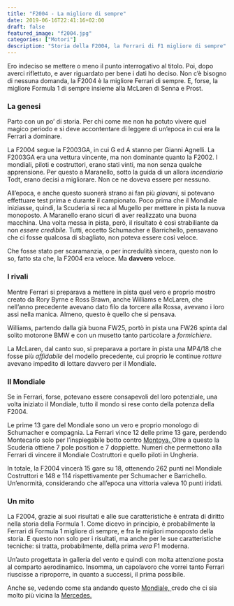 ```yaml
---
title: "F2004 - La migliore di sempre"
date: 2019-06-16T22:41:16+02:00
draft: false
featured_image: "f2004.jpg"
categories: ["Motori"]
description: "Storia della F2004, la Ferrari di F1 migliore di sempre"
---
```


Ero indeciso se mettere o meno il punto interrogativo al titolo. Poi, dopo averci riflettuto, e aver riguardato per bene i dati ho deciso. Non c’è bisogno di nessuna domanda, la F2004 è la migliore Ferrari di sempre. E, forse, la migliore Formula 1 di sempre insieme alla McLaren di Senna e Prost. 

### La genesi
Parto con un po’ di storia. Per chi come me non ha potuto vivere quel magico periodo e si deve accontentare di leggere di un’epoca in cui era la Ferrari a dominare. 

La F2004 segue la F2003GA, in cui G ed A stanno per Gianni Agnelli. La F2003GA era una vettura vincente, ma non dominante quanto la F2002. I mondiali, piloti e costruttori, erano stati vinti, ma non senza qualche apprensione. Per questo a Maranello, sotto la guida di un allora *incendiario* Todt, erano decisi a migliorare. Non ce ne doveva essere per nessuno.

All’epoca, e anche questo suonerà strano ai fan più *giovani*, si potevano effettuare test prima e durante il campionato. Poco prima che il Mondiale iniziasse, quindi, la Scuderia si reca al Mugello per mettere in pista la nuova monoposto. A Maranello erano sicuri di aver realizzato una buona macchina. Una volta messa in pista, però, il risultato è così strabiliante da non *essere credibile.* Tutti, eccetto Schumacher e Barrichello, pensavano che ci fosse qualcosa di sbagliato, non poteva essere così veloce. 

Che fosse stato per scaramanzia, o per incredulità sincera, questo non lo so, fatto sta che, la F2004 era veloce. Ma **davvero** veloce. 

### I rivali
Mentre Ferrari si preparava a mettere in pista quel vero e proprio mostro creato da Rory Byrne e Ross Brawn, anche Williams e McLaren, che nell’anno precedente avevano dato filo da torcere alla Rossa, avevano i loro assi nella manica. Almeno, questo è quello che si pensava. 

Williams, partendo dalla già buona FW25, portò in pista una FW26 spinta dal solito motorone BMW e con un musetto tanto particolare a *formichiere*.

La McLaren, dal canto suo, si preparava a portare in pista una MP4/18 che fosse più *affidabile* del modello precedente, cui proprio le continue *rotture* avevano impedito di lottare davvero per il Mondiale. 

### Il Mondiale
Se in Ferrari, forse, potevano essere consapevoli del loro potenziale, una volta iniziato il Mondiale, tutto il mondo si rese conto della potenza della F2004. 

Le prime 13 gare del Mondiale sono un vero e proprio monologo di Schumacher e compagnia. La Ferrari vince 12 delle prime 13 gare, perdendo Montecarlo solo per l’inspiegabile botto contro <a href="https://youtu.be/RtzyI5fbiAc" target="_blank" rel="nofollow" title="Montoya"> Montoya. </a> Oltre a questo la Scuderia ottiene 7 pole position e 7 doppiette. Numeri che permettono alla Ferrari di vincere il Mondiale Costruttori e quello piloti in Ungheria. 

In totale, la F2004 vincerà 15 gare su 18, ottenendo 262 punti nel Mondiale Costruttori e 148 e 114 rispettivamente per Schumacher e Barrichello. Un’enormità, considerando che all’epoca una vittoria valeva 10 punti iridati. 

### Un mito
La F2004, grazie ai suoi risultati e alle sue caratteristiche è entrata di diritto nella storia della Formula 1. Come dicevo in principio, è probabilmente la Ferrari di Formula 1 migliore di sempre, e fra le migliori monoposto della storia. E questo non solo per i risultati, ma anche per le sue caratteristiche tecniche: si tratta, probabilmente, della prima *vera* F1 moderna. 

Un’auto progettata in galleria del vento e quindi con molta attenzione posta al comparto aerodinamico. Insomma, un capolavoro che vorrei tanto Ferrari riuscisse a riproporre, in quanto a successi, il prima possibile. 

Anche se, vedendo come sta andando questo <a href="https://la-mansarda.com/blog/gp-canada/" target="_blank" rel="nofollow" title="Mondiale"> Mondiale, </a> credo che ci sia molto più vicina la <a href="https://la-mansarda.com/blog/gp-spagna/" target="_blank" rel="nofollow" title="Mercedes"> Mercedes. </a>
